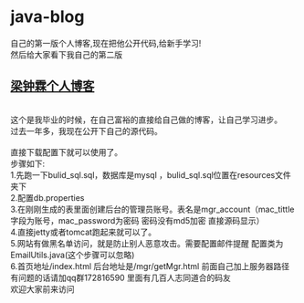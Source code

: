 # java-blog<br>
自己的第一版个人博客,现在把他公开代码,给新手学习!<br>
然后给大家看下我自己的第二版<h2><a href="https://www.liangzl.com" target="_blank">梁钟霖个人博客</a></h2><br>
这个是我毕业的时候，在自己富裕的直接给自己做的博客，让自己学习进步。<br>
过去一年多，我现在公开下自己的源代码。<br><br>
直接下载配置下就可以使用了。<br>
步骤如下:<br>
1.先跑一下bulid_sql.sql，数据库是mysql ，bulid_sql.sql位置在resources文件夹下<br>
2.配置db.properties<br>
3.在刚刚生成的表里面创建后台的管理员账号。表名是mgr_account（mac_tittle字段为账号，mac_password为密码  密码没有md5加密 直接源码显示）<br>
4.直接jetty或者tomcat跑起来就可以了。<br>
5.网站有做黑名单访问，就是防止别人恶意攻击。需要配置邮件提醒 配置类为EmailUtils.java(这个步骤可以忽略)<br>
6.首页地址/index.html    后台地址是/mgr/getMgr.html  前面自己加上服务器路径<br>
有问题的话请加qq群172816590  里面有几百人志同道合的码友<br>
欢迎大家前来访问<br>
<br>
